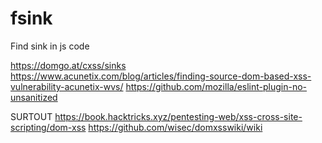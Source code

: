 # fsink
Find sink in js code


https://domgo.at/cxss/sinks
https://www.acunetix.com/blog/articles/finding-source-dom-based-xss-vulnerability-acunetix-wvs/
https://github.com/mozilla/eslint-plugin-no-unsanitized

SURTOUT
https://book.hacktricks.xyz/pentesting-web/xss-cross-site-scripting/dom-xss
https://github.com/wisec/domxsswiki/wiki

